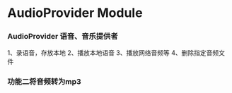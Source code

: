 # AudioProvider Module

### AudioProvider 语音、音乐提供者
1、录语音，存放本地
2、播放本地语音
3、播放网络音频等
4、删除指定音频文件

### 功能二将音频转为mp3
